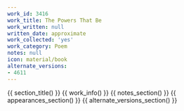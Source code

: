 ```yaml
---
work_id: 3416
work_title: The Powers That Be
work_written: null
written_date: approximate
work_collected: 'yes'
work_category: Poem
notes: null
icon: material/book
alternate_versions:
- 4611
---
```


{{ section_title() }}
{{ work_info() }}
{{ notes_section() }}
{{ appearances_section() }}
{{ alternate_versions_section() }}
